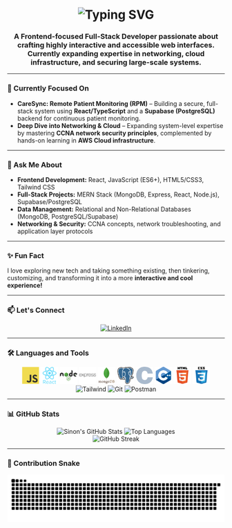 <h1 align="center">
  <img src="https://readme-typing-svg.demolab.com/?font=Fira+Code&weight=600&pause=1000&color=9A67EA&center=true&vCenter=true&width=700&lines=Hi,+I'm+Sinon+Rodrigues;Frontend+Developer+%26+Cloud+Enthusiast" alt="Typing SVG" />
</h1>


<h3 align="center">A Frontend-focused Full-Stack Developer passionate about crafting highly interactive and accessible web interfaces. Currently expanding expertise in networking, cloud infrastructure, and securing large-scale systems.</h3>

---

### 🔭 Currently Focused On
- **CareSync: Remote Patient Monitoring (RPM)** – Building a secure, full-stack system using **React/TypeScript** and a **Supabase (PostgreSQL)** backend for continuous patient monitoring.  
- **Deep Dive into Networking & Cloud** – Expanding system-level expertise by mastering **CCNA network security principles**, complemented by hands-on learning in **AWS Cloud infrastructure**.

---

### 🧠 Ask Me About
- **Frontend Development:** React, JavaScript (ES6+), HTML5/CSS3, Tailwind CSS  
- **Full-Stack Projects:** MERN Stack (MongoDB, Express, React, Node.js), Supabase/PostgreSQL  
- **Data Management:** Relational and Non-Relational Databases (MongoDB, PostgreSQL/Supabase)  
- **Networking & Security:** CCNA concepts, network troubleshooting, and application layer protocols  

---

### ✨ Fun Fact
I love exploring new tech and taking something existing, then tinkering, customizing, and transforming it into a more **interactive and cool experience!**

---

### 📫 Let's Connect
<p align="center">
  <a href="https://linkedin.com/in/sinon-rodrigues-99b411322" target="_blank">
    <img src="https://cdn.jsdelivr.net/gh/devicons/devicon/icons/linkedin/linkedin-original.svg" alt="LinkedIn" height="30" width="30" />
  </a>
</p>

---

### 🛠️ Languages and Tools
<p align="center">
  <img src="https://raw.githubusercontent.com/devicons/devicon/master/icons/javascript/javascript-original.svg" alt="JavaScript" title="JavaScript" width="40" height="40"/> 
  <img src="https://raw.githubusercontent.com/devicons/devicon/master/icons/react/react-original-wordmark.svg" alt="React" title="React" width="40" height="40"/> 
  <img src="https://raw.githubusercontent.com/devicons/devicon/master/icons/nodejs/nodejs-original-wordmark.svg" alt="Node.js" title="Node.js" width="40" height="40"/> 
  <img src="https://raw.githubusercontent.com/devicons/devicon/master/icons/express/express-original-wordmark.svg" alt="Express" title="Express" width="40" height="40"/> 
  <img src="https://raw.githubusercontent.com/devicons/devicon/master/icons/mongodb/mongodb-original-wordmark.svg" alt="MongoDB" title="MongoDB" width="40" height="40"/> 
  <img src="https://raw.githubusercontent.com/devicons/devicon/master/icons/postgresql/postgresql-original.svg" alt="PostgreSQL" title="PostgreSQL" width="40" height="40"/> 
  <img src="https://raw.githubusercontent.com/devicons/devicon/master/icons/c/c-original.svg" alt="C" title="C" width="40" height="40"/> 
  <img src="https://raw.githubusercontent.com/devicons/devicon/master/icons/cplusplus/cplusplus-original.svg" alt="C++" title="C++" width="40" height="40"/> 
  <img src="https://raw.githubusercontent.com/devicons/devicon/master/icons/html5/html5-original-wordmark.svg" alt="HTML5" title="HTML5" width="40" height="40"/> 
  <img src="https://raw.githubusercontent.com/devicons/devicon/master/icons/css3/css3-original-wordmark.svg" alt="CSS3" title="CSS3" width="40" height="40"/> 
  <img src="https://www.vectorlogo.zone/logos/tailwindcss/tailwindcss-icon.svg" alt="Tailwind" title="Tailwind CSS" width="40" height="40"/> 
  <img src="https://www.vectorlogo.zone/logos/git-scm/git-scm-icon.svg" alt="Git" title="Git" width="40" height="40"/> 
  <img src="https://www.vectorlogo.zone/logos/getpostman/getpostman-icon.svg" alt="Postman" title="Postman" width="40" height="40"/> 
</p>

---

### 📊 GitHub Stats
<div align="center">
  <img src="https://github-readme-stats.vercel.app/api?username=Sinon1310&show_icons=true&theme=dark&locale=en&title_color=9A67EA&icon_color=FFFFFF&border_color=9A67EA&hide_border=true" alt="Sinon's GitHub Stats" width="48%" />
  <img src="https://github-readme-stats.vercel.app/api/top-langs?username=Sinon1310&show_icons=true&locale=en&layout=compact&theme=dark&title_color=9A67EA&icon_color=FFFFFF&border_color=9A67EA&hide_border=true" alt="Top Languages" width="48%" />
</div>

<div align="center">
  <img src="https://github-readme-streak-stats.herokuapp.com/?user=Sinon1310&theme=dark&background=151515&ring=9A67EA&fire=9A67EA&sideLabels=FFFFFF&sideNums=FFFFFF&dates=FFFFFF" alt="GitHub Streak" />
</div>

---

### 🐍 Contribution Snake
<p align="center">
  <img src="https://raw.githubusercontent.com/Sinon1310/Sinon1310/output/snake.svg" alt="Snake animation" />
</p>
